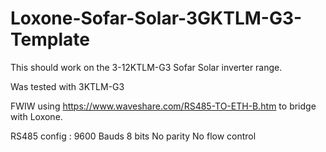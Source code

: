 # Loxone-Sofar-Solar-3GKTLM-G3-Template

This should work on the 3-12KTLM-G3 Sofar Solar inverter range.

Was tested with 3KTLM-G3

FWIW using https://www.waveshare.com/RS485-TO-ETH-B.htm to bridge with Loxone.

RS485 config :
9600 Bauds
8 bits
No parity
No flow control
